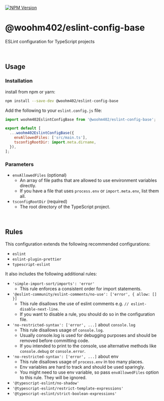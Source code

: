 [![NPM Version](https://img.shields.io/npm/v/%40woohm402%2Feslint-config-base)](https://www.npmjs.com/package/@woohm402/eslint-config-base)

# @woohm402/eslint-config-base

ESLint configuration for TypeScript projects

<br />

## Usage

### Installation

install from npm or yarn:

```sh
npm install --save-dev @woohm402/eslint-config-base
```

Add the following to your `eslint.config.js` file:

```js
import woohm402EslintConfigBase from '@woohm402/eslint-config-base';

export default [
  ...woohm402EslintConfigBase({
    envAllowedFiles: ['src/main.ts'],
    tsconfigRootDir: import.meta.dirname,
  }),
];
```

### Parameters

- `envAllowedFiles` (optional)
  - An array of file paths that are allowed to use environment variables directly.
  - If you have a file that uses `process.env` or `import.meta.env`, list them all.
- `tsconfigRootDir` (required)
  - The root directory of the TypeScript project.

<br />

## Rules

This configuration extends the following recommended configurations:

- `eslint`
- `eslint-plugin-prettier`
- `typescript-eslint`

It also includes the following additional rules:

- `'simple-import-sort/imports': 'error'`
  - This rule enforces a consistent order for import statements.
- `'@eslint-community/eslint-comments/no-use': ['error', { allow: [] }]`
  - This rule disallows the use of eslint comments e.g. `// eslint-disable-next-line`.
  - If you want to disable a rule, you should do so in the configuration file.
- `'no-restricted-syntax': ['error', ...]` about `console.log`
  - This rule disallows usage of `console.log`.
  - Usually console.log is used for debugging purposes and should be removed before committing code.
  - If you intended to print to the console, use alternative methods like `console.debug` or `console.error`.
- `'no-restricted-syntax': ['error', ...]` about env
  - This rule disallows usage of `process.env` in too many places.
  - Env variables are hard to track and should be used sparingly.
  - You might need to use env variable, so pass `envAllowedFiles` option to this rule. They will be ignored.
- `'@typescript-eslint/no-shadow'`
- `'@typescript-eslint/restrict-template-expressions'`
- `'@typescript-eslint/strict-boolean-expressions'`
